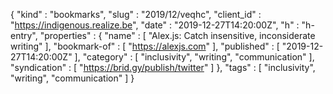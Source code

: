 {
  "kind" : "bookmarks",
  "slug" : "2019/12/veqhc",
  "client_id" : "https://indigenous.realize.be",
  "date" : "2019-12-27T14:20:00Z",
  "h" : "h-entry",
  "properties" : {
    "name" : [ "Alex.js: Catch insensitive, inconsiderate writing" ],
    "bookmark-of" : [ "https://alexjs.com" ],
    "published" : [ "2019-12-27T14:20:00Z" ],
    "category" : [ "inclusivity", "writing", "communication" ],
    "syndication" : [ "https://brid.gy/publish/twitter" ]
  },
  "tags" : [ "inclusivity", "writing", "communication" ]
}
